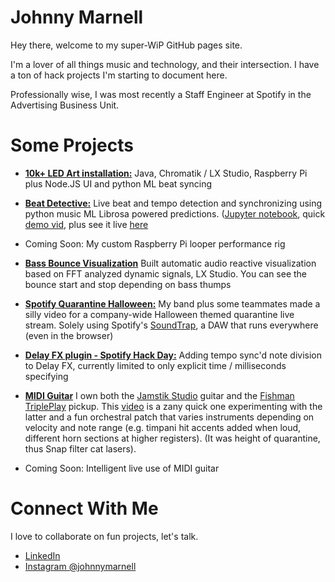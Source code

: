 # Johnny Marnell

Hey there, welcome to my super-WiP GitHub pages site.

I'm a lover of all things music and technology, and their intersection.
I have a ton of hack projects I'm starting to document here.

Professionally wise, I was most recently a Staff Engineer
at Spotify in the Advertising Business Unit.

# Some Projects

- [**10k+ LED Art installation:**](/led-art.html)
  Java, Chromatik / LX Studio, Raspberry Pi plus Node.JS UI and python ML beat syncing

- [**Beat Detective:**](/beat-detective.md)
  Live beat and tempo detection and synchronizing using python music ML Librosa powered predictions. ([Jupyter notebook](./jupyter/tempo.html), quick [demo vid](https://youtu.be/wihCkwniqwU), plus see it live [here](/led-art.html)

- Coming Soon: My custom Raspberry Pi looper performance rig

- [**Bass Bounce Visualization**](https://www.youtube.com/watch?v=d0XzIzDG8k0)
  Built automatic audio reactive visualization based on FFT analyzed dynamic signals, LX Studio. You can see the bounce start and stop depending on bass thumps

- [**Spotify Quarantine Halloween:**](https://www.instagram.com/p/CG-u44ElvNk11U1LTU6wTNDM25x7Km-Vq7ns6o0)
  My band plus some teammates made a silly video for a company-wide Halloween themed quarantine live stream. Solely using Spotify's [SoundTrap](https://www.soundtrap.com/), a DAW that runs everywhere (even in the browser)

- [**Delay FX plugin - Spotify Hack Day:**](https://www.youtube.com/watch?v=eJnJ6o7nmA4)
  Adding tempo sync'd note division to Delay FX, currently limited to only explicit time / milliseconds
  specifying

- [**MIDI Guitar**](https://www.youtube.com/watch?v=zNkmwI8Ubqs)
  I own both the [Jamstik Studio](https://jamstik.com/) guitar and the [Fishman TriplePlay](https://www.fishman.com/tripleplay/) pickup. This [video](https://www.youtube.com/watch?v=zNkmwI8Ubqs)
  is a zany quick one experimenting with the latter and a fun orchestral patch that varies instruments depending on velocity and note range (e.g. timpani hit accents added when loud, different horn sections at higher registers). (It was height of quarantine, thus Snap filter cat lasers).

- Coming Soon: Intelligent live use of MIDI guitar

# Connect With Me

I love to collaborate on fun projects, let's talk.

- [LinkedIn](https://www.linkedin.com/in/johnnymarnell)
- [Instagram @johnnymarnell](https://www.instagram.com/johnnymarnell)
